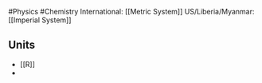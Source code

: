 #Physics #Chemistry
International: [[Metric System]]
US/Liberia/Myanmar: [[Imperial System]]
## Units
* [[R]]
* 
